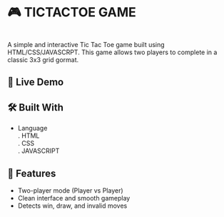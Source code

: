 # 🎮 TICTACTOE GAME
<br>
A simple and interactive Tic Tac Toe game built using HTML/CSS/JAVASCRPT. This game allows two players to complete in a classic 3x3 grid gormat.

## 🚀 Live Demo
 

## 🛠️ Built With

- Language
   <br>
  . HTML
  <br>
  . CSS
  <br>
  . JAVASCRIPT

## 📌 Features
- Two-player mode (Player vs Player)
- Clean interface and smooth gameplay
- Detects win, draw, and invalid moves




